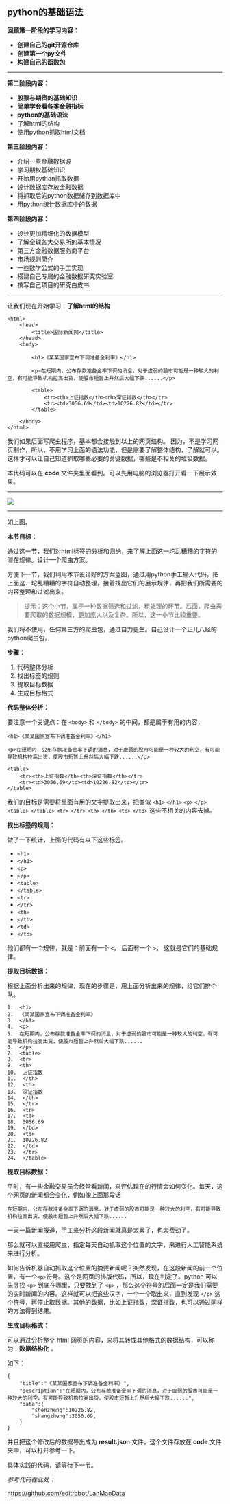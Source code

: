 ## python的基础语法 ##


**回顾第一阶段的学习内容：**

- **创建自己的git开源仓库**
- **创建第一个py文件**
- **构建自己的函数包**

----------

**第二阶段内容：**

- **股票与期货的基础知识**
- **简单学会看各类金融指标**
- **python的基础语法**
- 了解html的结构
- 使用python抓取html文档

**第三阶段内容：**

- 介绍一些金融数据源
- 学习期权基础知识
- 开始用python抓取数据
- 设计数据库存放金融数据
- 将抓取后的python数据储存到数据库中
- 用python统计数据库中的数据

**第四阶段内容：**

- 设计更加精细化的数据模型
- 了解全球各大交易所的基本情况
- 第三方金融数据服务商平台
- 市场规则简介
- 一些数学公式的手工实现
- 搭建自己专属的金融数据研究实验室
- 撰写自己项目的研究白皮书

----------

让我们现在开始学习：**了解html的结构**

    <html>
		<head>
			<title>国际新闻网</title>
		</head>
	    <body>
	    
		    <h1>《某某国家宣布下调准备金利率》</h1>
		    
		    <p>在短期内，公布存款准备金率下调的消息，对于虚弱的股市可能是一种较大的利空，有可能导致机构拉高出货，使股市短暂上升然后大幅下跌......</p>
		
			<table>
				<tr><th>上证指数</th><th>深证指数</th></tr>
				<tr><td>3056.69</td><td>10226.82</td></tr>
			</table>
	    
	    </body>
    </html>

我们如果后面写爬虫程序，基本都会接触到以上的网页结构。
因为，不是学习网页制作，所以，不用学习上面的语法功能，但是需要了解整体结构，了解就可以。这样才可以让自己知道抓取哪些必要的关键数据，哪些是不相关的垃圾数据。

本代码可以在 **code** 文件夹里面看到。可以先用电脑的浏览器打开看一下展示效果。

----------

![](img/1.png)

----------

如上图。

**本节目标：**

通过这一节，我们对html标签的分析和归纳，来了解上面这一坨乱糟糟的字符的潜在规律。设计一个爬虫方案。

方便下一节，我们利用本节设计好的方案蓝图，通过用python手工输入代码，把上面这一坨乱糟糟的字符自动整理，接着找出它们的展示规律，再把我们所需要的内容整理和过滤出来。

> 提示：这个小节，属于一种数据筛选和过滤，粗处理的环节。后面，爬虫需要爬取的数据规模，更加庞大以及复杂。所以，这一小节比较重要。

我们将不使用，任何第三方的爬虫包，通过自力更生。自己设计一个正儿八经的python爬虫包。

**步骤：**

1. 代码整体分析
1. 找出标签的规则
1. 提取目标数据
1. 生成目标格式


**代码整体分析：**

要注意一个关键点：在 `<body>` 和 `</body>` 的中间，都是属于有用的内容，

    <h1>《某某国家宣布下调准备金利率》</h1>
    
    <p>在短期内，公布存款准备金率下调的消息，对于虚弱的股市可能是一种较大的利空，有可能导致机构拉高出货，使股市短暂上升然后大幅下跌......</p>
    
    <table>
	    <tr><th>上证指数</th><th>深证指数</th></tr>
	    <tr><td>3056.69</td><td>10226.82</td></tr>
    </table>

我们的目标是需要将里面有用的文字提取出来，把类似 `<h1>` `</h1>` `<p>` `</p>` `<table>` `</table>` `<tr>` `</tr>` `<th>` `</th>` `<td>` `</td>` 这些不相关的内容去掉。

**找出标签的规则：**

做了一下统计，上面的代码有以下这些标签。

- `<h1>`
- `</h1>`
- `<p>`
- `</p>`
- `<table>`
- `</table>`
- `<tr>`
- `</tr>`
- `<th>`
- `</th>`
- `<td>`
- `</td>`

他们都有一个规律，就是：前面有一个 `<`， 后面有一个 `>`。 这就是它们的基础规律。

**提取目标数据：**

根据上面分析出来的规律，现在的步骤是，用上面分析出来的规律，给它们排个队。

	1.  <h1>
	2.  《某某国家宣布下调准备金利率》
	3.  </h1>
	4.  <p>
	5.  在短期内，公布存款准备金率下调的消息，对于虚弱的股市可能是一种较大的利空，有可能导致机构拉高出货，使股市短暂上升然后大幅下跌......
	6.  </p>
	7.  <table>
	8.  <tr>
	9.  <th>
	10.  上证指数
	11.  </th>
	12.  <th>
	13.  深证指数
	14.  </th>
	15.  </tr>
	16.  <tr>
	17.  <td>
	18.  3056.69
	19.  </td>
	20.  <td>
	21.  10226.82
	22.  </td>
	23.  </tr>
	24.  </table>

**提取目标数据：**

平时，有一些金融交易员会经常看新闻，来评估现在的行情会如何变化。每天，这个网页的新闻都会变化，例如像上面那段话

    在短期内，公布存款准备金率下调的消息，对于虚弱的股市可能是一种较大的利空，有可能导致机构拉高出货，使股市短暂上升然后大幅下跌......

一天一篇新闻报道，手工来分析这段新闻就真是太累了，也太费劲了。

那么就可以直接用爬虫，指定每天自动抓取这个位置的文字，来进行人工智能系统来进行分析。

如何告诉机器自动抓取这个位置的摘要新闻呢？突然发现，在这段新闻的前一个位置，有一个`<p>`符号。这个是网页的排版代码，所以，现在判定了。python 可以先寻找 `<p>` 到底在哪里，只要找到了
 `<p>` ，那么这个符号的后面一定是我们需要的实时新闻的内容。这样就可以把这些汉字，一个一个取出来，直到发现 `</p>` 这个符号，再停止取数据。其他的数据，比如上证指数，深证指数，也可以通过同样的方法得到结果。

**生成目标格式：**

可以通过分析整个 html 网页的内容，来将其转成其他格式的数据结构，可以称为：**数据结构化**
。

如下：

	{
		"title":"《某某国家宣布下调准备金利率》",
		"description":"在短期内，公布存款准备金率下调的消息，对于虚弱的股市可能是一种较大的利空，有可能导致机构拉高出货，使股市短暂上升然后大幅下跌......",
		"data":{
			"shenzheng":10226.82,
			"shangzheng":3056.69,
		}
	}

并且把这个修改后的数据导出成为 **result.json** 文件，这个文件存放在 **code** 文件夹中，可以打开参考一下。

具体实践的代码，请等待下一节。

*参考代码在此处：*

https://github.com/editrobot/LanMaoData